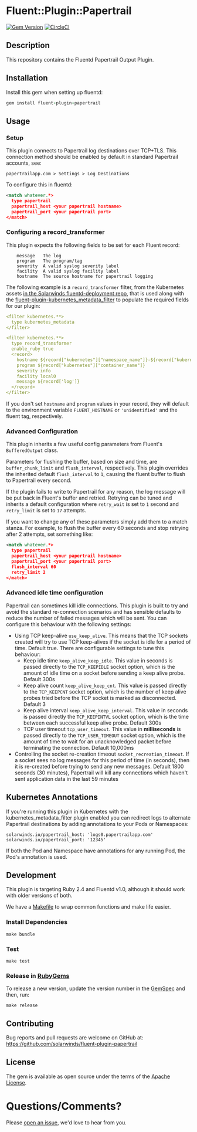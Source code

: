 # Fluent::Plugin::Papertrail

[![Gem Version](https://badge.fury.io/rb/fluent-plugin-papertrail.svg)](https://badge.fury.io/rb/fluent-plugin-papertrail) [![CircleCI](https://circleci.com/gh/solarwinds/fluent-plugin-papertrail/tree/master.svg?style=shield)](https://circleci.com/gh/solarwinds/fluent-plugin-papertrail/tree/master)

## Description

This repository contains the Fluentd Papertrail Output Plugin.

## Installation

Install this gem when setting up fluentd:
```ruby
gem install fluent-plugin-papertrail
```

## Usage

### Setup

This plugin connects to Papertrail log destinations over TCP+TLS. This connection method should be enabled by default in standard Papertrail accounts, see:
```
papertrailapp.com > Settings > Log Destinations
```

To configure this in fluentd:
```xml
<match whatever.*>
  type papertrail
  papertrail_host <your papertrail hostname>
  papertrail_port <your papertrail port>
</match>
```

### Configuring a record_transformer

This plugin expects the following fields to be set for each Fluent record:
```
    message   The log
    program   The program/tag
    severity  A valid syslog severity label
    facility  A valid syslog facility label
    hostname  The source hostname for papertrail logging
```

The following example is a `record_transformer` filter, from the Kubernetes assets [in the Solarwinds fluentd-deployment repo](https://github.com/solarwinds/fluentd-deployment/blob/master/docker/conf/kubernetes.conf), that is used along with the [fluent-plugin-kubernetes_metadata_filter](https://github.com/fabric8io/fluent-plugin-kubernetes_metadata_filter) to populate the required fields for our plugin:
```yaml
<filter kubernetes.**>
  type kubernetes_metadata
</filter>

<filter kubernetes.**>
  type record_transformer
  enable_ruby true
  <record>
    hostname ${record["kubernetes"]["namespace_name"]}-${record["kubernetes"]["pod_name"]}
    program ${record["kubernetes"]["container_name"]}
    severity info
    facility local0
    message ${record['log']}
  </record>
</filter>
```

If you don't set `hostname` and `program` values in your record, they will default to the environment variable `FLUENT_HOSTNAME` or `'unidentified'` and the fluent tag, respectively.

### Advanced Configuration
This plugin inherits a few useful config parameters from Fluent's `BufferedOutput` class.

Parameters for flushing the buffer, based on size and time, are `buffer_chunk_limit` and `flush_interval`, respectively. This plugin overrides the inherited default `flush_interval` to `1`, causing the fluent buffer to flush to Papertrail every second. 

If the plugin fails to write to Papertrail for any reason, the log message will be put back in Fluent's buffer and retried. Retrying can be tuned and inherits a default configuration where `retry_wait` is set to `1` second and `retry_limit` is set to `17` attempts.

If you want to change any of these parameters simply add them to a match stanza. For example, to flush the buffer every 60 seconds and stop retrying after 2 attempts, set something like:
```xml
<match whatever.*>
  type papertrail
  papertrail_host <your papertrail hostname>
  papertrail_port <your papertrail port>
  flush_interval 60
  retry_limit 2
</match>
```

### Advanced idle time configuration
Papertrail can sometimes kill idle connections. This plugin is built to try and avoid the standard re-connection scenarios and has sensible defaults to reduce the number of failed messages which will be sent. You can configure this behaviour with the following settings:
 - Using TCP keep-alive `use_keep_alive`. This means that the TCP sockets created will try to use TCP keep-alives if the socket is idle for a period of time. Default true. There are configurable settings to tune this behaviour:
   - Keep idle time `keep_alive_keep_idle`. This value in seconds is passed directly to the `TCP_KEEPIDLE` socket option, which is the amount of idle time on a socket before sending a keep alive probe. Default 300s
   - Keep alive count `keep_alive_keep_cnt`. This value is passed directly to the `TCP_KEEPCNT` socket option, which is the number of keep alive probes tried before the TCP socket is marked as disconnected. Default 3
   - Keep alive interval `keep_alive_keep_interval`. This value in seconds is passed directly the `TCP_KEEPINTVL` socket option, which is the time between each successful keep alive probe. Default 300s
   - TCP user timeout `tcp_user_timeout`. This value in **milliseconds** is passed directly to the `TCP_USER_TIMEOUT` socket option, which is the amount of time to wait for an unacknowledged packet before terminating the connection. Default 10,000ms
- Controlling the socket re-creation timeout `socket_recreation_timeout`. If a socket sees no log messages for this period of time (in seconds), then it is re-created before trying to send any new messages. Default 1800 seconds (30 minutes), Papertrail will kill any connections which haven't sent application data in the last 59 minutes

## Kubernetes Annotations

If you're running this plugin in Kubernetes with the kubernetes_metadata_filter plugin enabled you can redirect logs to alternate Papertrail destinations by adding annotations to your Pods or Namespaces:

```
solarwinds.io/papertrail_host: 'logs0.papertrailapp.com'
solarwinds.io/papertrail_port: '12345'
```

If both the Pod and Namespace have annotations for any running Pod, the Pod's annotation is used.

## Development

This plugin is targeting Ruby 2.4 and Fluentd v1.0, although it should work with older versions of both.

We have a [Makefile](Makefile) to wrap common functions and make life easier.

### Install Dependencies
`make bundle`

### Test
`make test`

### Release in [RubyGems](https://rubygems.org/gems/fluent-plugin-papertrail)
To release a new version, update the version number in the [GemSpec](fluent-plugin-papertrail.gemspec) and then, run:

`make release`

## Contributing

Bug reports and pull requests are welcome on GitHub at: https://github.com/solarwinds/fluent-plugin-papertrail

## License

The gem is available as open source under the terms of the [Apache License](LICENSE).

# Questions/Comments?

Please [open an issue](https://github.com/solarwinds/fluent-plugin-papertrail/issues/new), we'd love to hear from you.
